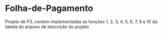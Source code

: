 # Folha-de-Pagamento

Projeto de P3, contem implementadas as funções 1, 2, 3, 4, 5, 6, 7, 9 e 10 da tabela do arquivo de descrição do projeto
